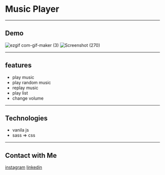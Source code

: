 # Music Player
- - - 
## Demo
![ezgif com-gif-maker (3)](https://user-images.githubusercontent.com/87765316/129528261-9b65b097-bc9c-4de0-b450-4212ad17313c.gif)
![Screenshot (270)](https://user-images.githubusercontent.com/87765316/129526833-e2af626c-ac4f-4e6d-b392-66d507671fcc.png)
- - - 
## features
- play music
- play random music
- replay music
- play list
- change volume 
---  
## Technologies
- vanila js
- sass => css
- --
## Contact with Me
[instagram](https://www.instagram.com/alikhani_developer/)
[linkedin](https://www.linkedin.com/in/amir-hossein-agha-alikhani-060a88217/)
